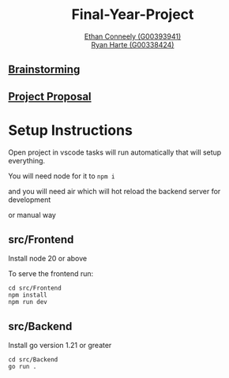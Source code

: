 <h1 align="center">
  Final-Year-Project
</h1>

<p align="center">
  <a href="https://github.com/IrishBruse">Ethan Conneely (G00393941)</a>  
  <br>
  <a href="https://github.com/The-Mad-Ryanosaurus">Ryan Harte (G00338424)</a>
  <br>

## [Brainstorming](./Documentation/Brainstorming.md)

## [Project Proposal](./Documentation/Proposal.md)

# Setup Instructions

Open project in vscode tasks will run automatically that will setup everything.

You will need node for it to `npm i`

and you will need air which will hot reload the backend server for development

or manual way

## src/Frontend

Install node 20 or above

To serve the frontend run:

```shell
cd src/Frontend
npm install
npm run dev
```

## src/Backend

Install go version 1.21 or greater

```shell
cd src/Backend
go run .
```

